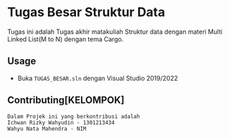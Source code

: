 # Tugas Besar Struktur Data

Tugas ini adalah Tugas akhir matakuliah Struktur data dengan materi Multi Linked List(M to N) dengan tema Cargo.

## Usage

- Buka ```TUGAS_BESAR.sln``` dengan Visual Studio 2019/2022

## Contributing[KELOMPOK]

```
Dalam Projek ini yang berkontribusi adalah
Ichwan Rizky Wahyudin - 1301213434
Wahyu Nata Mahendra - NIM
```
